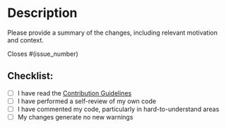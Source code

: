 # Description

Please provide a summary of the changes, including relevant motivation and context.

Closes #(issue_number)

## Checklist:

- [ ] I have read the [Contribution Guidelines](https://github.com/Stirling-Tools/Stirling-PDF/blob/main/CONTRIBUTING.md)
- [ ] I have performed a self-review of my own code
- [ ] I have commented my code, particularly in hard-to-understand areas
- [ ] My changes generate no new warnings
